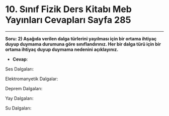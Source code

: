 # 10. Sınıf Fizik Ders Kitabı Meb Yayınları Cevapları Sayfa 285

---

**Soru: 2) Aşağıda verilen dalga türlerini yayılması için bir ortama ihtiyaç duyup duymama durumuna göre sınıflandırınız. Her bir dalga türü için bir ortama ihtiyaç duyup duymama nedenini açıklayınız.**

-   **Cevap**:

Ses Dalgaları:

 Elektromanyetik Dalgalar:

 Deprem Dalgaları:

 Yay Dalgaları:

 Su Dalgaları: